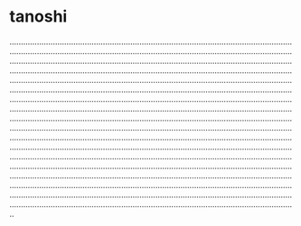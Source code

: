 # tanoshi
..........................................................................................................................................................................................................................................................................................................................................................................................................................................................................................................................................................................................................................................................................................................................................................................................................................................................................................................................................................................................................................................................................................................................................................................................................................................................................................................................................................................................................................................................................................................................................................................................................................................................................................................................................................................................................................................................................................................................................................................................................................................................................................................................................................................................................................................................................................................................